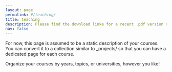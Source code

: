 ```yaml
---
layout: page
permalink: #/teaching/
title: teaching
description: Please find the download linke for a recent .pdf version of my CV below
nav: false
---
```


For now, this page is assumed to be a static description of your courses. You can convert it to a collection similar to _projects/ so that you can have a dedicated page for each course.

Organize your courses by years, topics, or universities, however you like!
